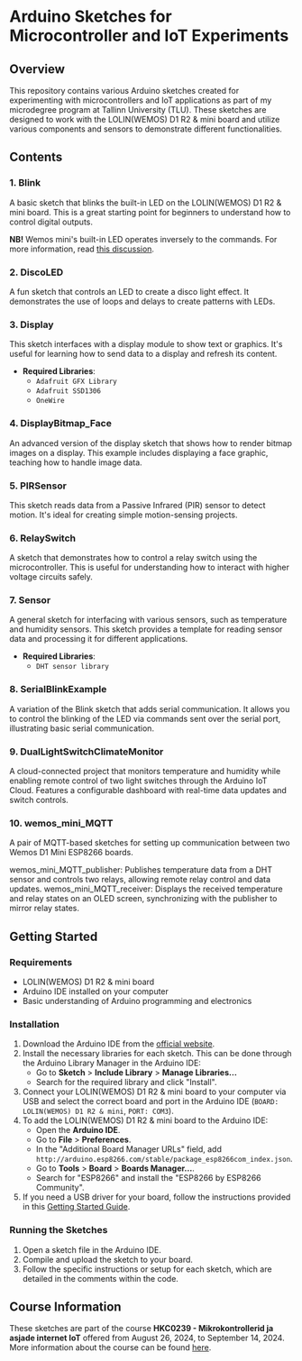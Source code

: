 # Arduino Sketches for Microcontroller and IoT Experiments

## Overview

This repository contains various Arduino sketches created for experimenting with microcontrollers and IoT applications as part of my microdegree program at Tallinn University (TLU). These sketches are designed to work with the LOLIN(WEMOS) D1 R2 & mini board and utilize various components and sensors to demonstrate different functionalities.

## Contents

### 1. Blink
A basic sketch that blinks the built-in LED on the LOLIN(WEMOS) D1 R2 & mini board. This is a great starting point for beginners to understand how to control digital outputs.

**NB!** Wemos mini's built-in LED operates inversely to the commands. For more information, read [this discussion](https://forum.arduino.cc/t/wemos-d1-r1-built-in-led-problem/626168/3).

### 2. DiscoLED
A fun sketch that controls an LED to create a disco light effect. It demonstrates the use of loops and delays to create patterns with LEDs.

### 3. Display
This sketch interfaces with a display module to show text or graphics. It's useful for learning how to send data to a display and refresh its content.

- **Required Libraries**: 
  - `Adafruit GFX Library`
  - `Adafruit SSD1306`
  - `OneWire`

### 4. DisplayBitmap_Face
An advanced version of the display sketch that shows how to render bitmap images on a display. This example includes displaying a face graphic, teaching how to handle image data.

### 5. PIRSensor
This sketch reads data from a Passive Infrared (PIR) sensor to detect motion. It's ideal for creating simple motion-sensing projects.

### 6. RelaySwitch
A sketch that demonstrates how to control a relay switch using the microcontroller. This is useful for understanding how to interact with higher voltage circuits safely.

### 7. Sensor
A general sketch for interfacing with various sensors, such as temperature and humidity sensors. This sketch provides a template for reading sensor data and processing it for different applications.

- **Required Libraries**: 
  - `DHT sensor library`

### 8. SerialBlinkExample
A variation of the Blink sketch that adds serial communication. It allows you to control the blinking of the LED via commands sent over the serial port, illustrating basic serial communication.

### 9. DualLightSwitchClimateMonitor
A cloud-connected project that monitors temperature and humidity while enabling remote control of two light switches through the Arduino IoT Cloud. Features a configurable dashboard with real-time data updates and switch controls.

### 10. wemos_mini_MQTT
A pair of MQTT-based sketches for setting up communication between two Wemos D1 Mini ESP8266 boards.

wemos_mini_MQTT_publisher: Publishes temperature data from a DHT sensor and controls two relays, allowing remote relay control and data updates.
wemos_mini_MQTT_receiver: Displays the received temperature and relay states on an OLED screen, synchronizing with the publisher to mirror relay states.

## Getting Started

### Requirements
- LOLIN(WEMOS) D1 R2 & mini board
- Arduino IDE installed on your computer
- Basic understanding of Arduino programming and electronics

### Installation

1. Download the Arduino IDE from the [official website](https://www.arduino.cc/en/software).
2. Install the necessary libraries for each sketch. This can be done through the Arduino Library Manager in the Arduino IDE:
   - Go to **Sketch** > **Include Library** > **Manage Libraries...**
   - Search for the required library and click "Install".
3. Connect your LOLIN(WEMOS) D1 R2 & mini board to your computer via USB and select the correct board and port in the Arduino IDE (`BOARD: LOLIN(WEMOS) D1 R2 & mini`, `PORT: COM3`).
4. To add the LOLIN(WEMOS) D1 R2 & mini board to the Arduino IDE:
   - Open the **Arduino IDE**.
   - Go to **File** > **Preferences**.
   - In the "Additional Board Manager URLs" field, add `http://arduino.esp8266.com/stable/package_esp8266com_index.json`.
   - Go to **Tools** > **Board** > **Boards Manager...**.
   - Search for "ESP8266" and install the "ESP8266 by ESP8266 Community".
5. If you need a USB driver for your board, follow the instructions provided in this [Getting Started Guide](https://www.instructables.com/Wemos-ESP8266-Getting-Started-Guide-Wemos-101/).

### Running the Sketches

1. Open a sketch file in the Arduino IDE.
2. Compile and upload the sketch to your board.
3. Follow the specific instructions or setup for each sketch, which are detailed in the comments within the code.

## Course Information

These sketches are part of the course **HKC0239 - Mikrokontrollerid ja asjade internet IoT** offered from August 26, 2024, to September 14, 2024. More information about the course can be found [here](https://ois.tlu.ee/pls/portal/!tois.ois_public.draw_page?_page=26C55172C85FAFF3D6EB1F8D2FED4A6307BA759863366D72&p_id=C878A7E61823B732).
